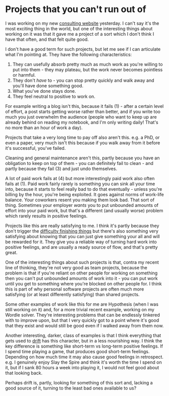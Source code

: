 # Projects that you can't run out of

I was working on my new [consulting website](https://consulting.drmaciver.com/) yesterday. I can't say it's the most exciting thing in the world, but one of the interesting things about working on it was that it gave me a project of a sort which I don't think I have that often, and that felt quite good.

I don't have a good term for such projects, but let me see if I can articulate what I'm pointing at.
They have the following characteristics:

1. They can usefully absorb pretty much as much work as you're willing to put into them - they may plateau, but the work never becomes pointless or harmful.
2. They don't *have* to - you can stop pretty quickly and walk away and you'll have done something good.
3. What you've done stays done.
4. They feel neutral to positive to work on.

For example writing a blog isn't this, because it fails (1) - after a certain level of effort, a post starts getting worse rather than better, and if you write too much you just overwhelm the audience (people who want to keep up are already behind on reading my notebook, and I'm only writing daily! That's no more than an hour of work a day).

Projects that take a very long time to pay off also aren't this. e.g. a PhD, or even a paper, very much isn't this because if you walk away from it before it's successful, you've failed.

Cleaning and general maintenance aren't this, partly because you have an obligation to keep on top of them - you can definitely fail to clean - and partly because they fail (3) and just undo themselves.

A lot of paid work fails at (4) but more interestingly paid work also often fails at (1). Paid work fairly rarely is something you can sink all your time into, because it starts to feel really bad to do that eventually - unless you're billing by the hour, you're being exploited. It goes against norms of work-life balance. Your coworkers resent you making them look bad. That sort of thing. Sometimes your employer *wants* you to put unbounded amounts of effort into your paid work, but that's a different (and usually worse) problem which rarely results in positive feelings.

Projects like this are really satisfying to me. I think it's partly because they don't trigger the [difficulty finishing things](https://notebook.drmaciver.com/posts/2022-01-18-13:15.html) but there's also something very satisfying about knowing that you can just give something your all and will be rewarded for it.
They give you a reliable way of turning hard work into positive feelings, and are usually a ready source of flow, and that's pretty great.

One of the interesting things about such projects is that, contra my recent line of thinking, they're not very good as team projects, because the problem is that if you're reliant on other people for working on something then you can't put unbounded amounts of work into it - you can put work until you get to something where you're blocked on other people for. I think this is part of why personal software projects are often much more satisfying (or at least differently satisfying) than shared projects.

Some other examples of work like this for me are Hypothesis (when I was still working on it) and, for a more trivial recent example, working on my Wordle solver. They're interesting problems that can be endlessly tinkered with to improve upon, but that I very quickly got to a point where it's good that they exist and would still be good even if I walked away from them now.

Another interesting, darker, class of examples is that I think everything that gets used to [drift](https://notebook.drmaciver.com/posts/2022-01-06-12:00.html) has this character, but in a less nourishing way. I think the key difference is something like short-term vs long-term positive feelings. If I spend time playing a game, that produces good short-term feelings. Depending on how much time it may also cause good feelings in retrospect. e.g. I genuinely enjoy Slay the Spire and think it's worth the time I spend on it, but if I sank 80 hours a week into playing it, I would not feel good about that looking back.

Perhaps drift is, partly, looking for something of this sort and, lacking a good source of it, turning to the least bad ones available to us?
